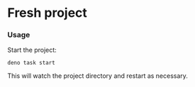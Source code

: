 # Fresh project

### Usage

Start the project:

```
deno task start
```

This will watch the project directory and restart as necessary.
